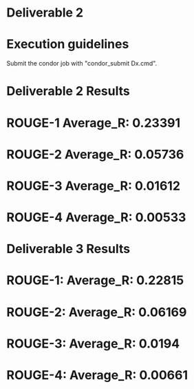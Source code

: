 # Deliverable 2
# Execution guidelines
Submit the condor job with "condor_submit Dx.cmd".

# Deliverable 2 Results

# ROUGE-1 Average_R: 0.23391 
# ROUGE-2 Average_R: 0.05736
# ROUGE-3 Average_R: 0.01612 
# ROUGE-4 Average_R: 0.00533



# Deliverable 3 Results

# ROUGE-1: Average_R: 0.22815
# ROUGE-2: Average_R: 0.06169
# ROUGE-3: Average_R: 0.0194
# ROUGE-4: Average_R: 0.00661

